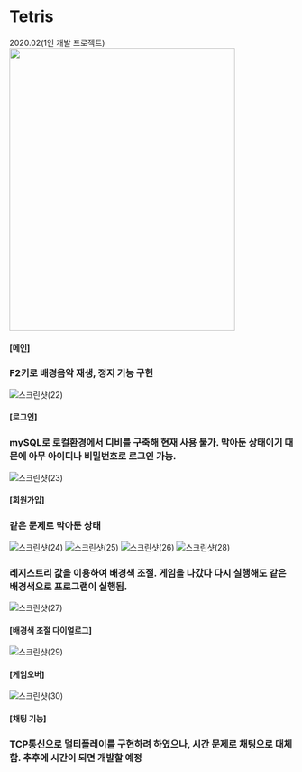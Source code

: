 # Tetris
2020.02(1인 개발 프로젝트)
<img src="https://user-images.githubusercontent.com/55998706/160973331-7dc5cd1f-402c-4a27-aa76-179f07d39c63.png"  width="400" height="500"/>
#### [메인]
### F2키로 배경음악 재생, 정지 기능 구현


![스크린샷(22)](https://user-images.githubusercontent.com/55998706/160973614-5e1ba1a1-2e54-492e-ae06-aed4f4fb6c7e.png)
#### [로그인]
### mySQL로 로컬환경에서 디비를 구축해 현재 사용 불가. 막아둔 상태이기 때문에 아무 아이디나 비밀번호로 로그인 가능.

![스크린샷(23)](https://user-images.githubusercontent.com/55998706/160973620-9349cfd4-a0f9-4323-8226-2363a3333c17.png)
#### [회원가입]
### 같은 문제로 막아둔 상태

![스크린샷(24)](https://user-images.githubusercontent.com/55998706/160973625-438fc2e8-a568-48c8-ab8e-5cb2a23376ca.png)
![스크린샷(25)](https://user-images.githubusercontent.com/55998706/160973628-e2383b84-7a79-486a-9c74-d637101c1b59.png)
![스크린샷(26)](https://user-images.githubusercontent.com/55998706/160973632-2b32cfdb-9508-41b4-974c-727b64f28a29.png)
![스크린샷(28)](https://user-images.githubusercontent.com/55998706/160973645-b99316d5-b316-4118-a4af-f7b643712836.png)
### 레지스트리 값을 이용하여 배경색 조절. 게임을 나갔다 다시 실행해도 같은 배경색으로 프로그램이 실행됨.

![스크린샷(27)](https://user-images.githubusercontent.com/55998706/160973639-6572052c-ad6e-4ae4-a03a-e7db2f6d46e9.png)
#### [배경색 조절 다이얼로그]

![스크린샷(29)](https://user-images.githubusercontent.com/55998706/160973648-34e59a8e-ab07-4d1d-93bd-c90e3f15e774.png)
#### [게임오버]

![스크린샷(30)](https://user-images.githubusercontent.com/55998706/160973655-d2a53078-9919-4cf9-9ddd-e33b584ac646.png)
#### [채팅 기능]
### TCP통신으로 멀티플레이를 구현하려 하였으나, 시간 문제로 채팅으로 대체함. 추후에 시간이 되면 개발할 예정
